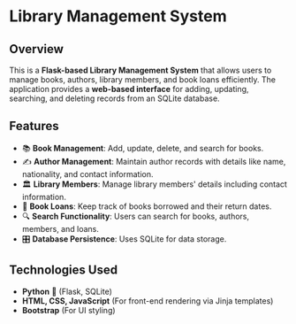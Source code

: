 # Library Management System

## Overview

This is a **Flask-based Library Management System** that allows users to manage books, authors, library members, and book loans efficiently. The application provides a **web-based interface** for adding, updating, searching, and deleting records from an SQLite database.

## Features

- 📚 **Book Management**: Add, update, delete, and search for books.
- ✍ **Author Management**: Maintain author records with details like name, nationality, and contact information.
- 🏛 **Library Members**: Manage library members' details including contact information.
- 🔄 **Book Loans**: Keep track of books borrowed and their return dates.
- 🔍 **Search Functionality**: Users can search for books, authors, members, and loans.
- 🎛 **Database Persistence**: Uses SQLite for data storage.

## Technologies Used

- **Python** 🐍 (Flask, SQLite)
- **HTML, CSS, JavaScript** (For front-end rendering via Jinja templates)
- **Bootstrap** (For UI styling)
